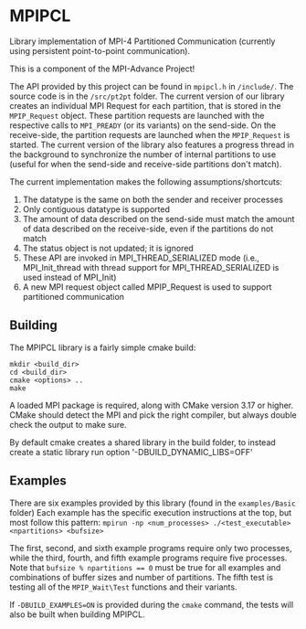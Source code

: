 # MPIPCL
Library implementation of MPI-4 Partitioned Communication (currently using persistent point-to-point communication).

This is a component of the MPI-Advance Project!

The API provided by this project can be found in `mpipcl.h` in `/include/`. The source code is in the `/src/pt2pt` folder. The current version of our library creates an individual MPI Request for each partition, that is stored in the `MPIP_Request` object. These partition requests are launched with the respective calls to `MPI_PREADY` (or its variants) on the send-side. On the receive-side, the partition requests are launched when the `MPIP_Request` is started. The current version of the library also features a progress thread in the background to synchronize the number of internal partitions to use (useful for when the send-side and receive-side partitions don't match).

The current implementation makes the following assumptions/shortcuts:
1) The datatype is the same on both the sender and receiver processes
2) Only contiguous datatype is supported
3) The amount of data described on the send-side must match the amount of data described on the receive-side, even if the partitions do not match
4) The status object is not updated; it is ignored
5) These API are invoked in MPI_THREAD_SERIALIZED mode (i.e., MPI_Init_thread with thread support for MPI_THREAD_SERIALIZED is used instead of MPI_Init)
6) A new MPI request object called MPIP_Request is used to support partitioned communication


## Building
The MPIPCL library is a fairly simple cmake build:

```
mkdir <build_dir>
cd <build_dir>
cmake <options> ..
make
```
A loaded MPI package is required, along with CMake version 3.17 or higher. CMake should detect the MPI and pick the right compiler, but always double check the output to make sure.

By default cmake creates a shared library in the build folder, to instead create a static library run  option '-DBUILD_DYNAMIC_LIBS=OFF'

## Examples
There are six examples provided by this library (found in the `examples/Basic` folder) Each example has the specific execution instructions at the top, but most follow this pattern:
`mpirun -np <num_processes> ./<test_executable> <npartitions> <bufsize>`

The first, second, and sixth example programs require only two processes, while the third, fourth, and fifth example programs require five processes. Note that `bufsize % npartitions == 0` must be true for all examples and combinations of buffer sizes and number of partitions. The fifth test is testing all of the `MPIP_Wait\Test` functions and their variants.

If `-DBUILD_EXAMPLES=ON` is provided during the `cmake` command, the tests will also be built when building MPIPCL. 

